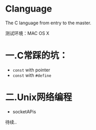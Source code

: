 # Clanguage
The C language from entry to the master.

测试环境：MAC OS X

# 一.C常踩的坑：

- `const` with pointer
- `const` with `#define`

# 二.Unix网络编程

- socketAPis

待续..
